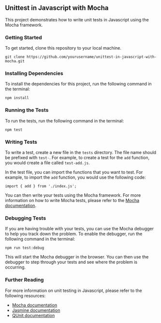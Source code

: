 ## Unittest in Javascript with Mocha

This project demonstrates how to write unit tests in Javascript using the Mocha framework.

### Getting Started

To get started, clone this repository to your local machine.

```
git clone https://github.com/yourusername/unittest-in-javascript-with-mocha.git
```

### Installing Dependencies

To install the dependencies for this project, run the following command in the terminal:

```
npm install
```

### Running the Tests

To run the tests, run the following command in the terminal:

```
npm test
```

### Writing Tests

To write a test, create a new file in the `tests` directory. The file name should be prefixed with `test-`. For example, to create a test for the `add` function, you would create a file called `test-add.js`.

In the test file, you can import the functions that you want to test. For example, to import the `add` function, you would use the following code:

```
import { add } from './index.js';
```

You can then write your tests using the Mocha framework. For more information on how to write Mocha tests, please refer to the [Mocha documentation](https://mochajs.org/).

### Debugging Tests

If you are having trouble with your tests, you can use the Mocha debugger to help you track down the problem. To enable the debugger, run the following command in the terminal:

```
npm run test:debug
```

This will start the Mocha debugger in the browser. You can then use the debugger to step through your tests and see where the problem is occurring.

### Further Reading

For more information on unit testing in Javascript, please refer to the following resources:

* [Mocha documentation](https://mochajs.org/)
* [Jasmine documentation](https://jasmine.github.io/)
* [QUnit documentation](https://qunitjs.com/)